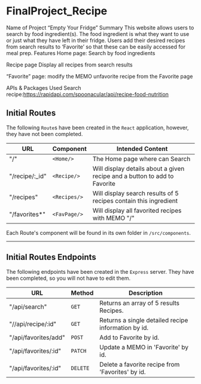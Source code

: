 # FinalProject_Recipe
Name of Project
“Empty Your Fridge”
Summary
This website allows users to search by food ingredient(s). The food ingredient is what they want to use or just what they have left in their fridge. Users add their desired recipes from search results to ‘Favorite’ so that these can be easily accessed for meal prep.
Features
Home page: 
 Search by food ingredients

Recipe page
Display all recipes from search results

“Favorite” page:
modify the MEMO
 unfavorite recipe from the Favorite page

APIs & Packages Used
Search recipe:https://rapidapi.com/spoonacular/api/recipe-food-nutrition

## Initial Routes

The following `Route`s have been created in the `React` application, however, they have not been completed.

| URL             | Component         | Intended Content                                             |
| --------------- | ----------------- | ------------------------------------------------------------ |
| "/"             | `<Home/>`         | The Home page  where can Search                 |
| "/recipe/:_id"   | `<Recipe/>` | Will display details about a given recipe and a button to add to Favorite |
| "/recipes"        | `<Recipes/>`        | Will display search results of 5 recipes contain this ingredient         |
| "/favorites*"            | `<FavPage/>`     | Will display all favorited recipes with MEMO "/"             |

Each Route's component will be found in its own folder in `/src/components`.

---

## Initial Routes Endpoints

The following endpoints have been created in the `Express` server. They have been completed, so you will not have to edit them.

| URL            | Method | Description                                      |
| -------------- | ------ | ------------------------------------------------ |
| "/api/search"      | `GET`  | Returns an array of 5 results Recipes.  |
| "//api/recipe/:id" | `GET`  | Returns a single detailed recipe information by id. |
| "/api/favorites/add"      | `POST` | Add to Favorite by id.  |
| "/api/favorites/:id"      | `PATCH` | Update a MEMO in 'Favorite' by id.  |
| "/api/favorites/:id"      | `DELETE` | Delete a favorite recipe from 'Favorites' by id.  |